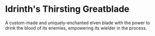 # Idrinth's Thirsting Greatblade
A custom-made and uniquely-enchanted elven blade with the power to drink the blood of its enemies, empowering its wielder in the process.
